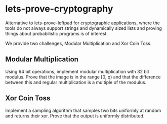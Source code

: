 # lets-prove-cryptography
Alternative to lets-prove-leftpad for cryptographic applications, where the tools do not always support strings and dynamically sized lists and proving things about probabilistic programs is of interest.

We provide two challenges, Modular Multiplication and Xor Coin Toss.

## Modular Multiplication
Using 64 bit operations, implement modular multiplication with 32 bit modulus.
Prove that the image is in the range [0, q) and that the difference between this and regular multiplication is a multiple of the modulus.

## Xor Coin Toss
Implement a sampling algorithm that samples two bits uniformly at random and returns their xor.
Prove that the output is uniformly distributed.
